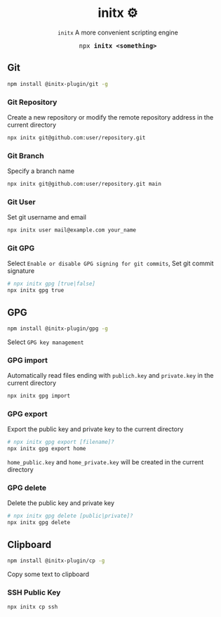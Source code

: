 <h1 align="center">initx ⚙️</h1>

<p align="center"><code>initx</code> A more convenient scripting engine</p>

<pre align="center">npx <b>initx &lt;something&gt;</b></pre>

## Git

```bash
npm install @initx-plugin/git -g
```

### Git Repository

Create a new repository or modify the remote repository address in the current directory

```bash
npx initx git@github.com:user/repository.git
```

### Git Branch

Specify a branch name

```bash
npx initx git@github.com:user/repository.git main
```

### Git User

Set git username and email

```bash
npx initx user mail@example.com your_name
```

### Git GPG

Select `Enable or disable GPG signing for git commits`, Set git commit signature

```bash
# npx initx gpg [true|false]
npx initx gpg true
```

## GPG

```bash
npm install @initx-plugin/gpg -g
```

Select `GPG key management`

### GPG import

Automatically read files ending with `publich.key` and `private.key` in the current directory

```bash
npx initx gpg import
```

### GPG export

Export the public key and private key to the current directory

```bash
# npx initx gpg export [filename]?
npx initx gpg export home
```

`home_public.key` and `home_private.key` will be created in the current directory

### GPG delete

Delete the public key and private key

```bash
# npx initx gpg delete [public|private]?
npx initx gpg delete
```

## Clipboard

```bash
npm install @initx-plugin/cp -g
```

Copy some text to clipboard

### SSH Public Key

```bash
npx initx cp ssh
```
